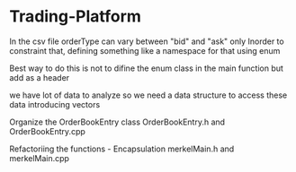 # Trading-Platform

In the csv file orderType can vary between "bid" and "ask" only
Inorder to constraint that, defining something like a namespace for that using enum

Best way to do this is not to difine the enum class in the main function but add as a header

we have lot of data to analyze 
so we need a data structure to access these data
introducing vectors

Organize the OrderBookEntry class
OrderBookEntry.h and OrderBookEntry.cpp

Refactoriing the functions - Encapsulation
merkelMain.h and merkelMain.cpp
